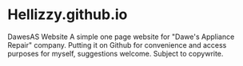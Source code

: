 # Hellizzy.github.io
DawesAS Website
A simple one page website for "Dawe's Appliance Repair" company.
Putting it on Github for convenience and access purposes for myself, suggestions welcome.
Subject to copywrite.
